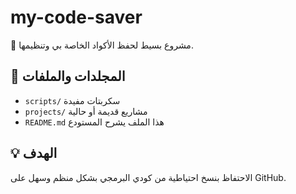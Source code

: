 # my-code-saver

🧠 مشروع بسيط لحفظ الأكواد الخاصة بي وتنظيمها.

## 📁 المجلدات والملفات
- `scripts/` سكربتات مفيدة
- `projects/` مشاريع قديمة أو حالية
- `README.md` هذا الملف يشرح المستودع

## 💡 الهدف
الاحتفاظ بنسخ احتياطية من كودي البرمجي بشكل منظم وسهل على GitHub.

